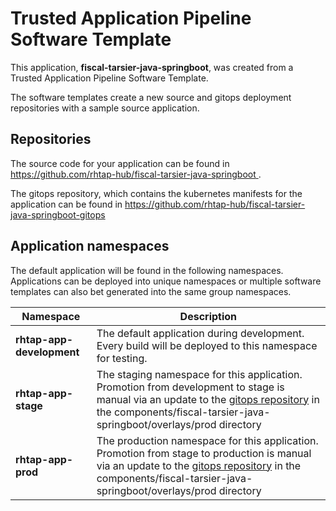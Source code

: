# Trusted Application Pipeline Software Template

This application, **fiscal-tarsier-java-springboot**, was created from a Trusted Application Pipeline Software Template.

The software templates create a new source and gitops deployment repositories with a sample source application. 

## Repositories

The source code for your application can be found in [https://github.com/rhtap-hub/fiscal-tarsier-java-springboot ](https://github.com/rhtap-hub/fiscal-tarsier-java-springboot ).
 
The gitops repository, which contains the kubernetes manifests for the application can be found in 
[https://github.com/rhtap-hub/fiscal-tarsier-java-springboot-gitops ](https://github.com/rhtap-hub/fiscal-tarsier-java-springboot-gitops ) 

## Application namespaces 

The default application will be found in the following namespaces. Applications can be deployed into unique namespaces or multiple software templates can also bet generated into the same group namespaces.  

|  Namespace   |  Description   |  
| -------- | -------- |   
| **rhtap-app-development** | The default application during development. Every build will be deployed to this namespace for testing. | 
| **rhtap-app-stage** | The staging namespace for this application. Promotion from development to stage is manual via an update to the [gitops repository](https://github.com/rhtap-hub/fiscal-tarsier-java-springboot-gitops ) in the components/fiscal-tarsier-java-springboot/overlays/prod directory |  
| **rhtap-app-prod** | The production namespace for this application. Promotion from stage to production is manual via an update to the [gitops repository](https://github.com/rhtap-hub/fiscal-tarsier-java-springboot-gitops ) in the components/fiscal-tarsier-java-springboot/overlays/prod directory | 